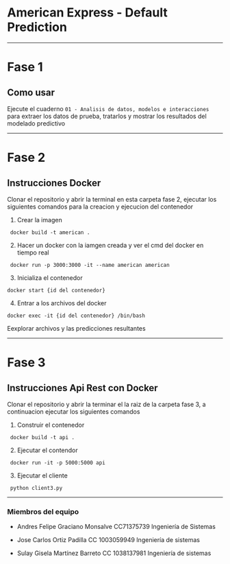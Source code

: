 # American Express - Default Prediction
-----------------------------
# Fase 1
## Como usar
Ejecute el cuaderno `01 - Analisis de datos, modelos e interacciones` para extraer los datos de prueba, tratarlos y mostrar los resultados del modelado predictivo

-------------
# Fase 2
## Instrucciones Docker
Clonar el repositorio y abrir la terminal en esta carpeta fase 2, ejecutar los siguientes comandos para la creacion y ejecucion del contenedor

1. Crear la imagen
```console
 docker build -t american .
```

2. Hacer un docker con la iamgen creada y ver el cmd del docker en tiempo real
```console
 docker run -p 3000:3000 -it --name american american
```
3. Inicializa el contenedor 
```console
docker start {id del contenedor}
```
4. Entrar a los archivos del docker
```console
docker exec -it {id del contenedor} /bin/bash
```

Eexplorar archivos y las predicciones resultantes

-------------
# Fase 3
## Instrucciones Api Rest con Docker
Clonar el repositorio y abrir la terminar el la raiz de la carpeta fase 3, a continuacion ejecutar los siguientes comandos

1. Construir el contenedor
```console
 docker build -t api .
```
2. Ejecutar el contendor
```console
 docker run -it -p 5000:5000 api
```
3. Ejecutar el cliente
```console
 python client3.py
```

-------------
### Miembros del equipo

- Andres Felipe Graciano Monsalve CC71375739 Ingeniería de Sistemas

- Jose Carlos Ortiz Padilla CC 1003059949 Ingeniería de sistemas

- Sulay Gisela Martínez Barreto CC 1038137981 Ingeniería de sistemas
